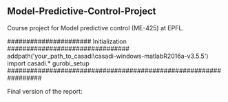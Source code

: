 ## Model-Predictive-Control-Project

Course project for Model predictive control (ME-425) at EPFL.

###################### Initialization ################################
addpath('your_path_to_casadi\casadi-windows-matlabR2016a-v3.5.5')
import casadi.*
gurobi_setup
#################################################################

Final version of the report: